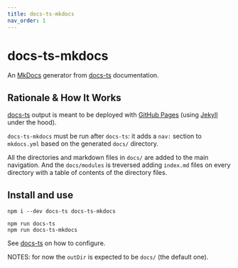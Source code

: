 ```yaml
---
title: docs-ts-mkdocs
nav_order: 1
---
```


# docs-ts-mkdocs

An [MkDocs](https://www.mkdocs.org/) generator from [docs-ts](https://github.com/gcanti/docs-ts) documentation.

## Rationale & How It Works

[docs-ts](https://github.com/gcanti/docs-ts) output is meant to be deployed with
[GitHub Pages](https://pages.github.com/) (using [Jekyll](https://jekyllrb.com/) under the hood).

`docs-ts-mkdocs` must be run after `docs-ts`: it adds a `nav:` section to `mkdocs.yml` based on the generated `docs/`
directory.

All the directories and markdown files in `docs/` are added to the main navigation. And the `docs/modules` is treversed
adding `index.md` files on every directory with a table of contents of the directory files.

## Install and use

```
npm i --dev docs-ts docs-ts-mkdocs
```

```
npm run docs-ts
npm run docs-ts-mkdocs
```

See [docs-ts](https://github.com/gcanti/docs-ts) on how to configure.

NOTES: for now the `outDir` is expected to be `docs/` (the default one).
